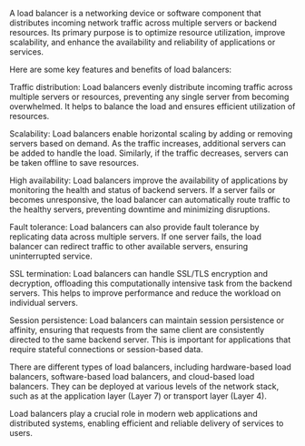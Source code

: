 A load balancer is a networking device or software component that distributes incoming network traffic across multiple servers or backend resources. Its primary purpose is to optimize resource utilization, improve scalability, and enhance the availability and reliability of applications or services.

Here are some key features and benefits of load balancers:

Traffic distribution: Load balancers evenly distribute incoming traffic across multiple servers or resources, preventing any single server from becoming overwhelmed. It helps to balance the load and ensures efficient utilization of resources.

Scalability: Load balancers enable horizontal scaling by adding or removing servers based on demand. As the traffic increases, additional servers can be added to handle the load. Similarly, if the traffic decreases, servers can be taken offline to save resources.

High availability: Load balancers improve the availability of applications by monitoring the health and status of backend servers. If a server fails or becomes unresponsive, the load balancer can automatically route traffic to the healthy servers, preventing downtime and minimizing disruptions.

Fault tolerance: Load balancers can also provide fault tolerance by replicating data across multiple servers. If one server fails, the load balancer can redirect traffic to other available servers, ensuring uninterrupted service.

SSL termination: Load balancers can handle SSL/TLS encryption and decryption, offloading this computationally intensive task from the backend servers. This helps to improve performance and reduce the workload on individual servers.

Session persistence: Load balancers can maintain session persistence or affinity, ensuring that requests from the same client are consistently directed to the same backend server. This is important for applications that require stateful connections or session-based data.

There are different types of load balancers, including hardware-based load balancers, software-based load balancers, and cloud-based load balancers. They can be deployed at various levels of the network stack, such as at the application layer (Layer 7) or transport layer (Layer 4).

Load balancers play a crucial role in modern web applications and distributed systems, enabling efficient and reliable delivery of services to users.


